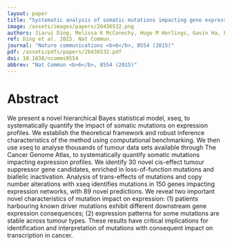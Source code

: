 ```yaml
---
layout: paper
title: "Systematic analysis of somatic mutations impacting gene expression in 12 tumour types."
image: /assets/images/papers/26436532.png
authors: Jiarui Ding, Melissa K McConechy, Hugo M Horlings, Gavin Ha, Fong Chun Chan, Tyler Funnell, Sarah C Mullaly, Jüri Reimand, Ali Bashashati, Gary D Bader, David Huntsman, Samuel Aparicio, Anne Condon, Sohrab P Shah
ref: Ding et al. 2015. Nat Commun.
journal: "Nature communications <b>6</b>, 8554 (2015)"
pdf: /assets/pdfs/papers/26436532.pdf
doi: 10.1038/ncomms9554
abbrev: "Nat Commun <b>6</b>, 8554 (2015)"
---
```


# Abstract

We present a novel hierarchical Bayes statistical model, xseq, to systematically quantify the impact of somatic mutations on expression profiles. We establish the theoretical framework and robust inference characteristics of the method using computational benchmarking. We then use xseq to analyse thousands of tumour data sets available through The Cancer Genome Atlas, to systematically quantify somatic mutations impacting expression profiles. We identify 30 novel cis-effect tumour suppressor gene candidates, enriched in loss-of-function mutations and biallelic inactivation. Analysis of trans-effects of mutations and copy number alterations with xseq identifies mutations in 150 genes impacting expression networks, with 89 novel predictions. We reveal two important novel characteristics of mutation impact on expression: (1) patients harbouring known driver mutations exhibit different downstream gene expression consequences; (2) expression patterns for some mutations are stable across tumour types. These results have critical implications for identification and interpretation of mutations with consequent impact on transcription in cancer.

